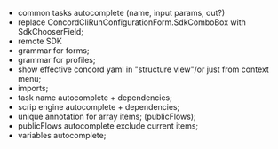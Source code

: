 - common tasks autocomplete (name, input params, out?)
- replace ConcordCliRunConfigurationForm.SdkComboBox with SdkChooserField; 
- remote SDK
- grammar for forms;
- grammar for profiles;
- show effective concord yaml in "structure view"/or just from context menu;
- imports;
- task name autocomplete + dependencies;
- scrip engine autocomplete + dependencies;
- unique annotation for array items; (publicFlows);
- publicFlows autocomplete exclude current items;
- variables autocomplete;
